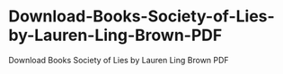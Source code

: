 # Download-Books-Society-of-Lies-by-Lauren-Ling-Brown-PDF
Download Books Society of Lies by Lauren Ling Brown PDF
